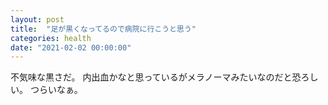 ```yaml
---
layout: post
title:  "足が黒くなってるので病院に行こうと思う"
categories: health
date: "2021-02-02 00:00:00"
---
```


不気味な黒さだ。
内出血かなと思っているがメラノーマみたいなのだと恐ろしい。
つらいなぁ。
